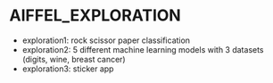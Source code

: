 # AIFFEL_EXPLORATION




* exploration1: rock scissor paper classification
* exploration2: 5 different machine learning models with 3 datasets (digits, wine, breast cancer)
* exploration3: sticker app
